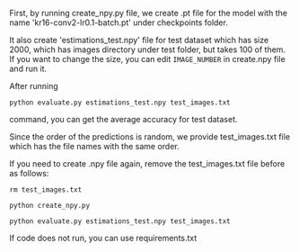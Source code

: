 First, by running create_npy.py file,
we create .pt file for the model with the name 'kr16-conv2-lr0.1-batch.pt' under checkpoints folder. 

It also create 'estimations_test.npy' file for test dataset which has size 2000, which has images directory under test folder, but takes 100 of them. If you want to change the size, you can edit `IMAGE_NUMBER` in create.npy file and run it. 


After running

`python evaluate.py estimations_test.npy test_images.txt`

command, you can get the average accuracy for test dataset.


Since the order of the predictions is random, we provide test_images.txt file which has the file names with the same order. 


If you need to create .npy file again, remove the test_images.txt file before as follows:


`rm test_images.txt`

`python create_npy.py`

`python evaluate.py estimations_test.npy test_images.txt`


If code does not run, you can use requirements.txt